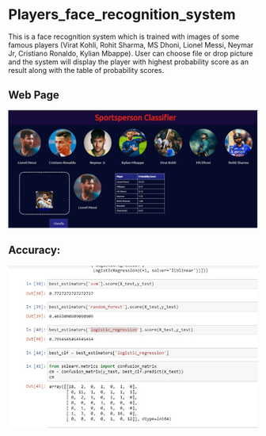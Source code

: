 # Players_face_recognition_system
This is a face recognition system which is trained with images of some famous players (Virat Kohli, Rohit Sharma, MS Dhoni, Lionel Messi, Neymar Jr, Cristiano Ronaldo, Kylian Mbappe). User can choose file or drop picture and the system will display the player with highest probability score as an result along with the table of probability scores.
## Web Page
![website](images_output/ui_messi.jpg)
## Accuracy:
![accuracy](images_output/accuracy.jpg)

